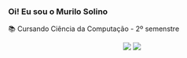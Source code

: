 ### Oi! Eu sou o Murilo Solino

📚 Cursando Ciência da Computação - 2º semenstre <br>

<div align="center">
  <a href="https://github.com/murilosolino">
</a> 
</p>
    
    
</div>
  
<div>
   <center>
     <a href = "mailto:murilo.solino@outlook.com"><img src=https://img.shields.io/badge/Microsoft_Outlook-0078D4?style=for-the-badge&logo=microsoftoutlook&logoColor=white target="_blank"></a>
  <a href="https://www.linkedin.com/in/murilo-solino-312960236" target="_blank"><img src="https://img.shields.io/badge/-LinkedIn-%230077B5?style=for-the-badge&logo=linkedin&logoColor=white" target="_blank"></a>   
    </center>
 
</div>
